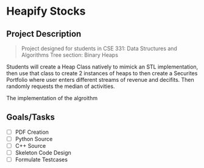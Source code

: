 # Heapify Stocks

## Project Description

>Project designed for students in CSE 331: Data Structures and Algorithms 
>Tree section: Binary Heaps 

Students will create a Heap Class natively to mimick an STL implementation, then use that class to create 2 instances of heaps to then create a Securites Portfolio where user enters different streams of revenue and decifits. Then randomly requests the median of activities.

The implementation of the algroithm


## Goals/Tasks 

- [ ] PDF Creation
- [ ] Python Source
- [ ] C++ Source
- [ ] Skeleton Code Design 
- [ ] Formulate Testcases 

